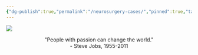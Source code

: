 ```yaml
---
{"dg-publish":true,"permalink":"/neurosurgery-cases/","pinned":true,"tags":["gardenEntry"],"created":"2023-05-27T13:58:35.000-07:00","updated":"2023-10-21T09:43:12.608-07:00"}
---
```



![](https://i.imgur.com/LGiQ4Gq.png)

<div align="center">
"People with passion can change the world."<br>
- Steve Jobs, 1955-2011
</div>